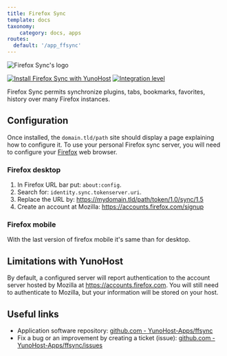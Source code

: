 ```yaml
---
title: Firefox Sync
template: docs
taxonomy:
    category: docs, apps
routes:
  default: '/app_ffsync'
---
```


![Firefox Sync's logo](image://ffsync_logo.png?width=80)

[![Install Firefox Sync with YunoHost](https://install-app.yunohost.org/install-with-yunohost.png)](https://install-app.yunohost.org/?app=ffsync) [![Integration level](https://dash.yunohost.org/integration/ffsync.svg)](https://dash.yunohost.org/appci/app/ffsync)

Firefox Sync permits synchronize plugins, tabs, bookmarks, favorites, history over many Firefox instances.

## Configuration

Once installed, the `domain.tld/path` site should display a page explaining how to configure it.
To use your personal Firefox sync server, you will need to configure your [Firefox](https://www.mozilla.org/fr/firefox/new/) web browser.

### Firefox desktop

1. In Firefox URL bar put: `about:config`.
2. Search for: `identity.sync.tokenserver.uri`.
3. Replace the URL by: https://mydomain.tld/path/token/1.0/sync/1.5
4. Create an account at Mozilla: https://accounts.firefox.com/signup

### Firefox mobile

With the last version of firefox mobile it's same than for desktop.

## Limitations with YunoHost

By default, a configured server will report authentication to the account server hosted by Mozilla at https://accounts.firefox.com. You will still need to authenticate to Mozilla, but your information will be stored on your host.

## Useful links

+ Application software repository: [github.com - YunoHost-Apps/ffsync](https://github.com/YunoHost-Apps/ffsync_ynh)
+ Fix a bug or an improvement by creating a ticket (issue): [github.com - YunoHost-Apps/ffsync/issues](https://github.com/YunoHost-Apps/ffsync_ynh/issues)
